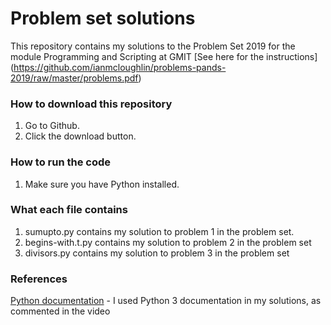 # Problem set solutions

This repository contains my solutions to the Problem Set 2019 for the module Programming and Scripting at GMIT
[See here for the instructions] (https://github.com/ianmcloughlin/problems-pands-2019/raw/master/problems.pdf)

### How to download this repository

1. Go to Github.
2. Click the download button.

### How to run the code

1. Make sure you have Python installed.

### What each file contains

1. sumupto.py contains my solution to problem 1 in the problem set.
2. begins-with.t.py contains my solution to problem 2 in the problem set
3. divisors.py contains my solution to problem 3 in the problem set


### References

[Python documentation](https://docs.python.org/3/tutorial/index.html) - I used Python 3 documentation in my solutions, as commented in the video
